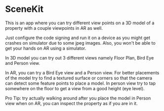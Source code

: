 # SceneKit
This is an app where you can try different view points on a 3D model of a property with a couple viewpoints in AR as well.

Just configure the code signing and run it on a device as you might get crashes on simulator due to some jpeg images. Also, you won't be able to get your hands on AR using a simulator. 

In 3D model you can try out 3 different views namely Floor Plan, Bird Eye and Person view.

In AR, you can try a Bird Eye view and a Person view. 
For better placements of the model try to find a textured surface or corners so that the camera can detect some feature points to place a model. In person view try to tap somewhere on the floor to get a view from a good height (eye level).

Pro Tip: try actually walking around after you place the model in Person view when on AR, you can inspect the property as if you are in it.
